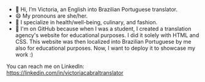 - 👋 Hi, I’m Victoria, an English into Brazilian Portuguese translator.
- 😄 My pronouns are she/her.
- 🌱 I specialize in health/well-being, culinary, and fashion.
- 👀 I'm on GitHub because when I was a student, I created a translation agency's website for educational purposes. I did it solely with HTML and CSS.
This website was then localized into Brazilian Portuguese by me also for educational purposes. Now, I want to deploy it
to showcase my work :)

You can reach me on LinkedIn: https://linkedin.com/in/victoriacabraltranslator

<!---
translatoria/translatoria is a ✨ special ✨ repository because its `README.md` (this file) appears on your GitHub profile.
You can click the Preview link to take a look at your changes.
--->
